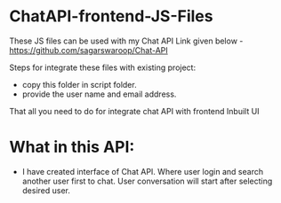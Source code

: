 # ChatAPI-frontend-JS-Files

These JS files can be used with my Chat API Link given below - 
  https://github.com/sagarswaroop/Chat-API
 
Steps for integrate these files with existing project:
  - copy this folder in script folder.
  - provide the user name and email address.
  
 That all you need to do for integrate chat API with frontend Inbuilt UI
 
 # What in this API:
  - I have created interface of Chat API. Where user login and search another user first to chat. User conversation will start after selecting desired user.
